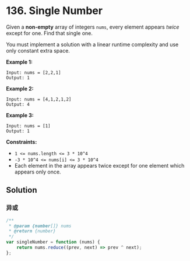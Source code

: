 # 136. Single Number

Given a **non-empty** array of integers `nums`, every element appears _twice_ except for one. Find that single one.

You must implement a solution with a linear runtime complexity and use only constant extra space.

**Example 1:**

```
Input: nums = [2,2,1]
Output: 1
```

**Example 2:**

```
Input: nums = [4,1,2,1,2]
Output: 4
```

**Example 3:**

```
Input: nums = [1]
Output: 1
```

**Constraints:**

-   `1 <= nums.length <= 3 * 10^4`
-   `-3 * 10^4 <= nums[i] <= 3 * 10^4`
-   Each element in the array appears twice except for one element which appears only once.

## Solution

### 异或

```javascript
/**
 * @param {number[]} nums
 * @return {number}
 */
var singleNumber = function (nums) {
    return nums.reduce((prev, next) => prev ^ next);
};
```
